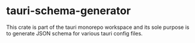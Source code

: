 # tauri-schema-generator

This crate is part of the tauri monorepo workspace and its sole purpose is to
generate JSON schema for various tauri config files.
